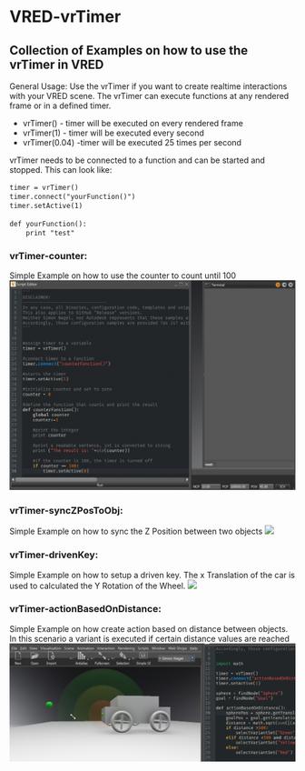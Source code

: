 # VRED-vrTimer
## Collection of Examples on how to use the vrTimer in VRED
General Usage:
Use the vrTimer if you want to create realtime interactions with your VRED scene. 
The vrTimer can execute functions at any rendered frame or in a defined timer.
- vrTimer() - timer will be executed on every rendered frame
- vrTimer(1) - timer will be executed every second
- vrTimer(0.04) -timer will be executed 25 times per second

vrTimer needs to be connected to a function and can be started and stopped.
This can look like:
```
timer = vrTimer()
timer.connect("yourFunction()")
timer.setActive(1)

def yourFunction():
    print "test"
```

### vrTimer-counter:
Simple Example on how to use the counter to count until 100
![](vrTimer-counter.gif)




### vrTimer-syncZPosToObj:
Simple Example on how to sync the Z Position between two objects
![](vrTimer-syncZPosToObj.gif)




### vrTimer-drivenKey:
Simple Example on how to setup a driven key. The x Translation of the car is used to calculated the Y Rotation of the Wheel.
![](vrTimer-drivenKey.gif)




### vrTimer-actionBasedOnDistance:
Simple Example on how create action based on distance between objects. In this scenario a variant is executed if certain distance values are reached
![](vrTimer-actionBasedOndistance.gif)


